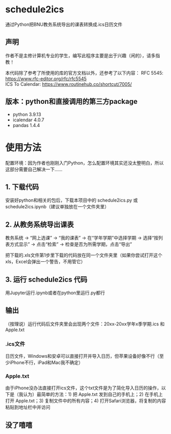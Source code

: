 # schedule2ics
通过Python把BNU教务系统导出的课表转换成.ics日历文件

## 声明
作者不是主修计算机专业的学生，编写此程序主要是出于兴趣（闲的），请多指教！

本代码除了参考了所使用的库的官方文档以外，还参考了以下内容：
RFC 5545: https://www.rfc-editor.org/rfc/rfc5545  
ICS To Calendar: https://www.routinehub.co/shortcut/7005/

## 版本：python和直接调用的第三方package
- python 3.9.13
- icalendar 4.0.7
- pandas 1.4.4

# 使用方法
配置环境：因为作者也刚刚入门Python，怎么配置环境其实还没太整明白，所以这部分需要自己解决一下……

## 1. 下载代码
安装好python和相关的包后，下载本项目中的 schedule2ics.py 或 schedule2ics.ipynb（建议单独放在一个文件夹里）

## 2. 从教务系统导出课表
教务系统 → “网上选课” → “我的课表” → 在“学年学期”中选择学期 → 选择“按列表方式显示” → 点击“检索” → 检查是否为所需学期，点击“导出”

把下载的.xls文件第1步里下载的代码放在同一个文件夹里（如果你尝试打开这个xls，Excel会弹出一个警告，不用管它）

## 3. 运行 schedule2ics 代码
用Jupyter运行.ipynb或者在python里运行.py都行

## 输出
（按理说）运行代码后文件夹里会出现两个文件：20xx-20xx学年x季学期.ics 和 Apple.txt

### .ics文件
日历文件，Windows和安卓可以直接打开并导入日历，但苹果设备好像不行（至少iPhone不行，iPad和Mac我不确定）

### Apple.txt
由于iPhone没办法直接打开ics文件，这个txt文件是为了简化导入日历的操作，以下是（我认为）最简单的方法：1) 把 Apple.txt 发到自己的手机上；2) 在手机上打开 Apple.txt；3) 复制文件中的所有内容；4) 打开Safari浏览器，将复制的内容粘贴到地址栏中并访问

## 没了嘻嘻
